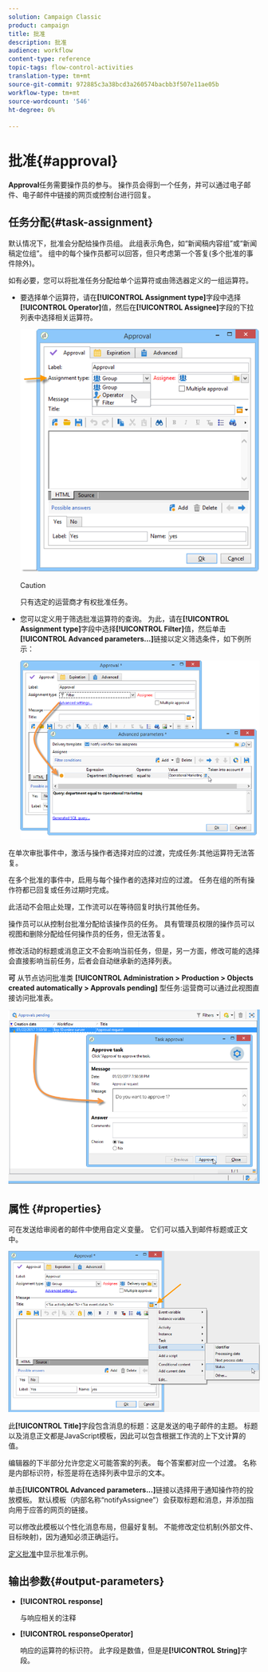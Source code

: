 ```yaml
---
solution: Campaign Classic
product: campaign
title: 批准
description: 批准
audience: workflow
content-type: reference
topic-tags: flow-control-activities
translation-type: tm+mt
source-git-commit: 972885c3a38bcd3a260574bacbb3f507e11ae05b
workflow-type: tm+mt
source-wordcount: '546'
ht-degree: 0%

---
```



# 批准{#approval}

**Approval**&#x200B;任务需要操作员的参与。 操作员会得到一个任务，并可以通过电子邮件、电子邮件中链接的网页或控制台进行回复。

## 任务分配{#task-assignment}

默认情况下，批准会分配给操作员组。 此组表示角色，如“新闻稿内容组”或“新闻稿定位组”。 组中的每个操作员都可以回答，但只考虑第一个答复(多个批准的事件除外)。

如有必要，您可以将批准任务分配给单个运算符或由筛选器定义的一组运算符。

* 要选择单个运算符，请在&#x200B;**[!UICONTROL Assignment type]**&#x200B;字段中选择&#x200B;**[!UICONTROL Operator]**&#x200B;值，然后在&#x200B;**[!UICONTROL Assignee]**&#x200B;字段的下拉列表中选择相关运算符。

   ![](assets/s_advuser_validation_box_assign.png)

   >[!CAUTION]
   >
   >只有选定的运营商才有权批准任务。

* 您可以定义用于筛选批准运算符的查询。 为此，请在&#x200B;**[!UICONTROL Assignment type]**&#x200B;字段中选择&#x200B;**[!UICONTROL Filter]**&#x200B;值，然后单击&#x200B;**[!UICONTROL Advanced parameters...]**&#x200B;链接以定义筛选条件，如下例所示：

   ![](assets/s_advuser_validation_box_filter.png)

在单次审批事件中，激活与操作者选择对应的过渡，完成任务:其他运算符无法答复。

在多个批准的事件中，启用与每个操作者的选择对应的过渡。 任务在组的所有操作符都已回复或任务过期时完成。

此活动不会阻止处理，工作流可以在等待回复时执行其他任务。

操作员可以从控制台批准分配给该操作员的任务。 具有管理员权限的操作员可以视图和删除分配给任何操作员的任务，但无法答复。

修改活动的标题或消息正文不会影响当前任务，但是，另一方面，修改可能的选择会直接影响当前任务，后者会自动继承新的选择列表。

**可** 从节点访问批准类 **[!UICONTROL Administration > Production > Objects created automatically > Approvals pending]** 型任务:运营商可以通过此视图直接访问批准表。

![](assets/s_advuser_validation_from_console.png)

## 属性 {#properties}

可在发送给审阅者的邮件中使用自定义变量。 它们可以插入到邮件标题或正文中。

![](assets/edit_validation.png)

此&#x200B;**[!UICONTROL Title]**&#x200B;字段包含消息的标题：这是发送的电子邮件的主题。 标题以及消息正文都是JavaScript模板，因此可以包含根据工作流的上下文计算的值。

编辑器的下半部分允许您定义可能答案的列表。 每个答案都对应一个过渡。 名称是内部标识符，标签是将在选择列表中显示的文本。

单击&#x200B;**[!UICONTROL Advanced parameters...]**&#x200B;链接以选择用于通知操作符的投放模板。 默认模板（内部名称“notifyAssignee”）会获取标题和消息，并添加指向用于应答的网页的链接。

可以修改此模板以个性化消息布局，但最好复制。 不能修改定位机制(外部文件、目标映射)，因为通知必须正确运行。

[定义批准](../../workflow/using/defining-approvals.md)中显示批准示例。

## 输出参数{#output-parameters}

* **[!UICONTROL response]**

   与响应相关的注释

* **[!UICONTROL responseOperator]**

   响应的运算符的标识符。 此字段是数值，但是是&#x200B;**[!UICONTROL String]**&#x200B;字段。

